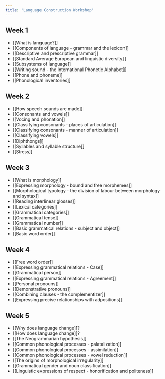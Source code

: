 ```yaml
---
title: 'Language Construction Workshop'
---
```


## Week 1

- [[What is language?]]
- [[Components of language - grammar and the lexicon]]
- [[Descriptive and prescriptive grammar]]
- [[Standard Average European and linguistic diversity]]
- [[Subsystems of language]]
- [[Writing sound - the International Phonetic Alphabet]]
- [[Phone and phoneme]]
- [[Phonological inventories]]

## Week 2

- [[How speech sounds are made]]
- [[Consonants and vowels]]
- [[Vocing and phonation]]
- [[Classifying consonants - places of articulation]]
- [[Classifying consonants - manner of articulation]]
- [[Classifying vowels]]
- [[Diphthongs]]
- [[Syllables and syllable structure]]
- [[Stress]]

## Week 3

- [[What is morphology]]
- [[Expressing morphology - bound and free morphemes]]
- [[Morphological typology - the division of labour between morphology and syntax]]
- [[Reading interlinear glosses]]
- [[Lexical categories]]
- [[Grammatical categories]]
- [[Grammatical tense]]
- [[Grammatical number]]
- [[Basic grammatical relations - subject and object]]
- [[Basic word order]]

## Week 4

- [[Free word order]]
- [[Expressing grammatical relations - Case]]
- [[Grammatical person]]
- [[Expressing grammatical relations - Agreement]]
- [[Personal pronouns]]
- [[Demonstrative pronouns]]
- [[Combining clauses - the complementizer]]
- [[Expressing precise relationships with adpositions]]

## Week 5

- [[Why does language change]]?
- [[How does language change]]?
- [[The Neogrammarian hypothesis]]
- [[Common phonological processes - palatalization]]
- [[Common phonological processes - assimilation]]
- [[Common phonological processes - vowel reduction]]
- [[The origins of morphological irregularity]]
- [[Grammatical gender and noun classification]]
- [[Linguistic expressions of respect - honorification and politeness]]
